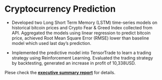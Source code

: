 # Cryptocurrency Prediction

- Developed two Long Short Term Memory (LSTM) time-series models on historical bitcoin prices and Crypto Fear & Greed Index collected from API. Aggregated the models using linear regression to predict bitcoin price,
achieved Root Mean Square Error (RMSE) lower than baseline model which used last day’s prediction.

- Implemented the predictive model into TensorTrade to learn a trading strategy using Reinforcement
Learning. Evaluated the trading strategy by backtesting, generated an increase in profit of 10,338USD.

Plese check the [**executive summary report**](https://github.com/UiiKyra/CryptocurrencyPrediction/blob/master/Report.pdf) for details.
